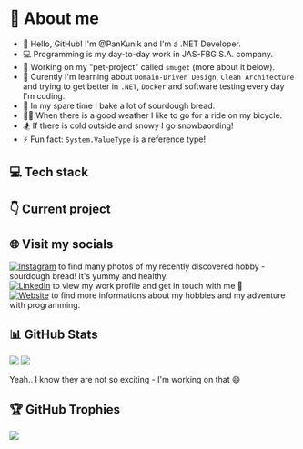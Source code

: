 # 💫 About me
- 👋 Hello, GitHub! I'm @PanKunik and I'm a .NET Developer.
- 💻 Programming is my day-to-day work in JAS-FBG S.A. company.
- 🔭 Working on my "pet-project" called `smuget` (more about it below).
- 🌱 Curently I'm learning about `Domain-Driven Design`, `Clean Architecture` and trying to get better in `.NET`, `Docker` and software testing every day I'm coding.
- 🍞 In my spare time I bake a lot of sourdough bread.
- 🚴‍♂️ When there is a good weather I like to go for a ride on my bicycle.
- 🏂 If there is cold outside and snowy I go snowbaording!
- ⚡ Fun fact: `System.ValueType` is a reference type!

## 💻 Tech stack



## 👇 Current project

<!-- Something about my projects -->

## 🌐 Visit my socials
[![Instagram](https://img.shields.io/badge/Instagram-%23E4405F.svg?logo=Instagram&logoColor=white)](https://instagram.com/https://www.instagram.com/pankunik) to find many photos of my recently discovered hobby - sourdough bread! It's yummy and healthy. \
[![LinkedIn](https://img.shields.io/badge/LinkedIn-%230077B5.svg?logo=linkedin&logoColor=white)](https://linkedin.com/in/https://pl.linkedin.com/in/patryk-kunicki-a551401a9) to view my work profile and get in touch with me 🙂 \
[![Website](https://img.shields.io/badge/Website-512BD4?logo=blazor)](https://pankunik.pl) to find more informations about my hobbies and my adventure with programming.

## 📊 GitHub Stats
![](https://github-readme-stats.vercel.app/api?username=pankunik&theme=dark&hide_border=true&include_all_commits=true&count_private=true)
![](https://github-readme-streak-stats.herokuapp.com/?user=pankunik&theme=dark&hide_border=true)

Yeah.. I know they are not so exciting - I'm working on that 😄

## 🏆 GitHub Trophies
![](https://github-profile-trophy.vercel.app/?username=pankunik&theme=radical&no-bg=true&margin-w=4)
